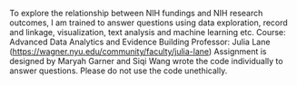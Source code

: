 To explore the relationship between NIH fundings and NIH research outcomes, I am trained to answer questions using data exploration, record and linkage,
visualization, text analysis and machine learning etc.
Course: Advanced Data Analytics and Evidence Building
Professor: Julia Lane (https://wagner.nyu.edu/community/faculty/julia-lane)
Assignment is designed by Maryah Garner and Siqi Wang wrote the code individually to answer questions.
Please do not use the code unethically.
